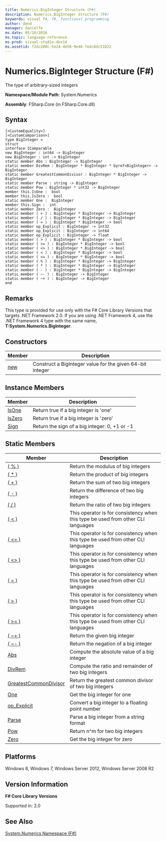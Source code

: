 ```yaml
---
title: Numerics.BigInteger Structure (F#)
description: Numerics.BigInteger Structure (F#)
keywords: visual f#, f#, functional programming
author: dend
manager: danielfe
ms.date: 05/16/2016
ms.topic: language-reference
ms.prod: visual-studio-dev14
ms.assetid: f2dc200c-5e24-4e58-9e46-fe4c8dc51b22 
---
```


# Numerics.BigInteger Structure (F#)

The type of arbitrary-sized integers

**Namespace/Module Path**: System.Numerics

**Assembly**: FSharp.Core (in FSharp.Core.dll)


## Syntax

```
[<CustomEquality>]
[<CustomComparison>]
type BigInteger =
struct
interface IComparable
new BigInteger : int64 -> BigInteger
new BigInteger : int -> BigInteger
static member Abs : BigInteger -> BigInteger
static member DivRem : BigInteger * BigInteger * byref<BigInteger> -> BigInteger
static member GreatestCommonDivisor : BigInteger * BigInteger -> BigInteger
static member Parse : string -> BigInteger
static member Pow : BigInteger * int32 -> BigInteger
member this.IsOne :  bool
member this.IsZero :  bool
static member One :  BigInteger
member this.Sign :  int
static member Zero :  BigInteger
static member ( + ) : BigInteger * BigInteger -> BigInteger
static member ( / ) : BigInteger * BigInteger -> BigInteger
static member ( = ) : BigInteger * BigInteger -> bool
static member op_Explicit : BigInteger -> int32
static member op_Explicit : BigInteger -> int64
static member op_Explicit : BigInteger -> float
static member ( > ) : BigInteger * BigInteger -> bool
static member ( >= ) : BigInteger * BigInteger -> bool
static member ( <> ) : BigInteger * BigInteger -> bool
static member ( < ) : BigInteger * BigInteger -> bool
static member ( <= ) : BigInteger * BigInteger -> bool
static member ( % ) : BigInteger * BigInteger -> BigInteger
static member ( * ) : BigInteger * BigInteger -> BigInteger
static member ( - ) : BigInteger * BigInteger -> BigInteger
static member ( ~- ) : BigInteger -> BigInteger
static member ( ~+ ) : BigInteger -> BigInteger
end
```

## Remarks
This type is provided for use only with the F# Core Library Versions that targets .NET Framework 2.0. If you are using .NET Framework 4, use the .NET Framework 4 type with the same name, **T:System.Numerics.BigInteger**.


## Constructors


|Member|Description|
|------|-----------|
|[new](https://msdn.microsoft.com/library/fff96d3e-1684-42d6-af72-2285cf04c64c)|Construct a BigInteger value for the given 64-bit integer|

## Instance Members


|Member|Description|
|------|-----------|
|[IsOne](https://msdn.microsoft.com/library/7e362983-bb74-44d2-9cfb-c77ab661bfa1)|Return true if a big integer is 'one'|
|[IsZero](https://msdn.microsoft.com/library/06f310da-edee-4d33-9260-33c965eb4147)|Return true if a big integer is 'zero'|
|[Sign](https://msdn.microsoft.com/library/1a8adc99-f9c6-42d3-8e00-047656547f6f)|Return the sign of a big integer: 0, +1 or -1|

## Static Members


|Member|Description|
|------|-----------|
|[( % )](https://msdn.microsoft.com/library/c1098b52-c340-4b83-b9a1-2affbfd00dff)|Return the modulus of big integers|
|[( &#42; )](https://msdn.microsoft.com/library/9ceac02a-7bee-4f33-8c05-0ca15b5863ac)|Return the product of big integers|
|[( + )](https://msdn.microsoft.com/library/0383c671-6fda-4812-acb2-b7e7bc71b4f4)|Return the sum of two big integers|
|[( - )](https://msdn.microsoft.com/library/a7a27d62-b3e7-4a4a-8497-e360553279ac)|Return the difference of two big integers|
|[( / )](https://msdn.microsoft.com/library/3061e935-9ea2-4a6f-934e-a2d308327647)|Return the ratio of two big integers|
|[( &lt; )](https://msdn.microsoft.com/library/d69244cc-11b0-476d-ab49-02b34089c192)|This operator is for consistency when this type be used from other CLI languages|
|[( &lt;= )](https://msdn.microsoft.com/library/481e590e-02e2-4d47-a23b-e5f3d0fe5c9c)|This operator is for consistency when this type be used from other CLI languages|
|[( &lt;&gt; )](https://msdn.microsoft.com/library/040ba3af-05de-4ba0-952a-d3fd1dc0c9d1)|This operator is for consistency when this type be used from other CLI languages|
|[( = )](https://msdn.microsoft.com/library/d1402608-1f27-4c62-ac22-ddc27be11af0)|This operator is for consistency when this type be used from other CLI languages|
|[( &gt; )](https://msdn.microsoft.com/library/2d017353-bb32-46b0-91d6-54dd8fcd14f9)|This operator is for consistency when this type be used from other CLI languages|
|[( &gt;= )](https://msdn.microsoft.com/library/95baad38-df50-426a-90ae-f32262e37eb0)|This operator is for consistency when this type be used from other CLI languages|
|[( ~+ )](https://msdn.microsoft.com/library/27a2b730-b819-4267-9935-66ecfb382125)|Return the given big integer|
|[( ~- )](https://msdn.microsoft.com/library/f997fbca-de2c-4155-a6a4-a3b3b621e1fa)|Return the negation of a big integer|
|[Abs](https://msdn.microsoft.com/library/d04d798e-7d68-4a76-84a8-d1f5f45ac603)|Compute the absolute value of a big integer|
|[DivRem](https://msdn.microsoft.com/library/e21e83de-d515-4c1b-9dca-f74b6ddcfc84)|Compute the ratio and remainder of two big integers|
|[GreatestCommonDivisor](https://msdn.microsoft.com/library/8cec1345-1053-4364-821a-cd5f0665bd5b)|Return the greatest common divisor of two big integers|
|[One](https://msdn.microsoft.com/library/6c90baae-7d3d-4271-8d5e-1234167e8587)|Get the big integer for one|
|[op_Explicit](https://msdn.microsoft.com/library/b6008388-1861-4ae1-b280-d34facb86cfe)|Convert a big integer to a floating point number|
|[Parse](https://msdn.microsoft.com/library/c40b2466-bbfa-4b01-af23-20f47ab4d326)|Parse a big integer from a string format|
|[Pow](https://msdn.microsoft.com/library/c0576b04-97ca-45e9-9b9a-f2dbcf97cd75)|Return n^m for two big integers|
|[Zero](https://msdn.microsoft.com/library/9a2bd30a-0c44-46c9-9f1e-1c6bc9199f18)|Get the big integer for zero|

## Platforms
Windows 8, Windows 7, Windows Server 2012, Windows Server 2008 R2


## Version Information
**F# Core Library Versions**

Supported in: 2.0




## See Also
[System.Numerics Namespace &#40;F&#35;&#41;](System.Numerics-Namespace-%5BFSharp%5D.md)

